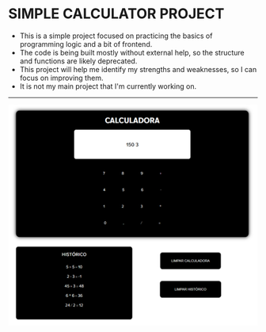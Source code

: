 # SIMPLE CALCULATOR PROJECT

- This is a simple project focused on practicing the basics of programming logic and a bit of frontend. 
- The code is being built mostly without external help, so the structure and functions are likely deprecated.
- This project will help me identify my strengths and weaknesses, so I can focus on improving them. 
- It is not my main project that I'm currently working on.

---

<img src="./docs/example-img.png" alt="Demo">

